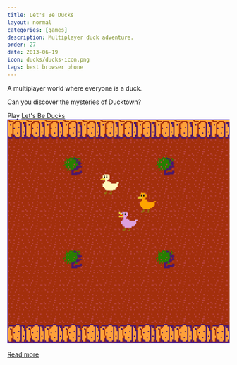 ```yaml
---
title: Let's Be Ducks
layout: normal
categories: [games]
description: Multiplayer duck adventure.
order: 27
date: 2013-06-19
icon: ducks/ducks-icon.png
tags: best browser phone
---
```



A multiplayer world where everyone is a duck.

Can you discover the mysteries of Ducktown?

<div>Play <a href="https://letsbeducks.mgatland.com/" onClick="_gaq.push(['_trackEvent','Download','Game',this.href]);; ">Let's Be Ducks</a></div>

<img src="ducks-screenshot.png">

[Read more](/journal/2013-06-22-lets-be-ducks/)
